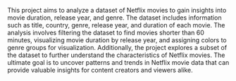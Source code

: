 This project aims to analyze a dataset of Netflix movies to gain insights into movie duration, release year, and genre. The dataset includes information such as title, country, genre, release year, and duration of each movie. The analysis involves filtering the dataset to find movies shorter than 60 minutes, visualizing movie duration by release year, and assigning colors to genre groups for visualization. Additionally, the project explores a subset of the dataset to further understand the characteristics of Netflix movies. The ultimate goal is to uncover patterns and trends in Netflix movie data that can provide valuable insights for content creators and viewers alike.
